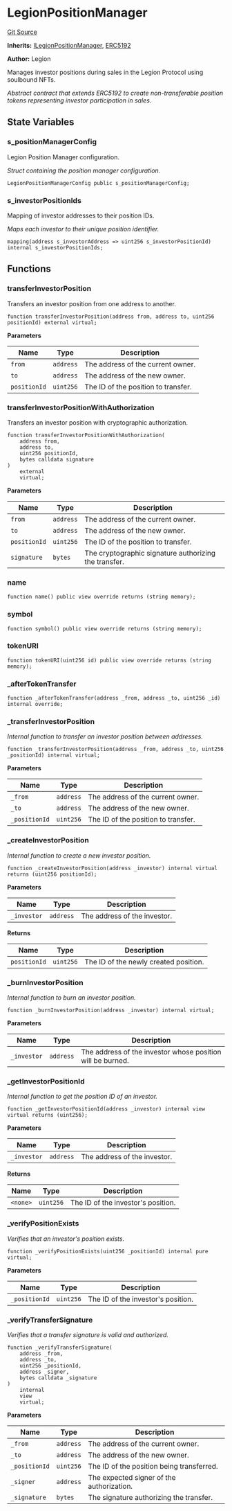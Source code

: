 # LegionPositionManager
[Git Source](https://github.com/Legion-Team/legion-protocol-contracts/blob/ee293af08cf63f9bfeacc7adda6146d75c306212/src/position/LegionPositionManager.sol)

**Inherits:**
[ILegionPositionManager](/src/interfaces/position/ILegionPositionManager.sol/interface.ILegionPositionManager.md), [ERC5192](/src/lib/ERC5192.sol/abstract.ERC5192.md)

**Author:**
Legion

Manages investor positions during sales in the Legion Protocol using soulbound NFTs.

*Abstract contract that extends ERC5192 to create non-transferable position tokens representing investor
participation in sales.*


## State Variables
### s_positionManagerConfig
Legion Position Manager configuration.

*Struct containing the position manager configuration.*


```solidity
LegionPositionManagerConfig public s_positionManagerConfig;
```


### s_investorPositionIds
Mapping of investor addresses to their position IDs.

*Maps each investor to their unique position identifier.*


```solidity
mapping(address s_investorAddress => uint256 s_investorPositionId) internal s_investorPositionIds;
```


## Functions
### transferInvestorPosition

Transfers an investor position from one address to another.


```solidity
function transferInvestorPosition(address from, address to, uint256 positionId) external virtual;
```
**Parameters**

|Name|Type|Description|
|----|----|-----------|
|`from`|`address`|The address of the current owner.|
|`to`|`address`|The address of the new owner.|
|`positionId`|`uint256`|The ID of the position to transfer.|


### transferInvestorPositionWithAuthorization

Transfers an investor position with cryptographic authorization.


```solidity
function transferInvestorPositionWithAuthorization(
    address from,
    address to,
    uint256 positionId,
    bytes calldata signature
)
    external
    virtual;
```
**Parameters**

|Name|Type|Description|
|----|----|-----------|
|`from`|`address`|The address of the current owner.|
|`to`|`address`|The address of the new owner.|
|`positionId`|`uint256`|The ID of the position to transfer.|
|`signature`|`bytes`|The cryptographic signature authorizing the transfer.|


### name


```solidity
function name() public view override returns (string memory);
```

### symbol


```solidity
function symbol() public view override returns (string memory);
```

### tokenURI


```solidity
function tokenURI(uint256 id) public view override returns (string memory);
```

### _afterTokenTransfer


```solidity
function _afterTokenTransfer(address _from, address _to, uint256 _id) internal override;
```

### _transferInvestorPosition

*Internal function to transfer an investor position between addresses.*


```solidity
function _transferInvestorPosition(address _from, address _to, uint256 _positionId) internal virtual;
```
**Parameters**

|Name|Type|Description|
|----|----|-----------|
|`_from`|`address`|The address of the current owner.|
|`_to`|`address`|The address of the new owner.|
|`_positionId`|`uint256`|The ID of the position to transfer.|


### _createInvestorPosition

*Internal function to create a new investor position.*


```solidity
function _createInvestorPosition(address _investor) internal virtual returns (uint256 positionId);
```
**Parameters**

|Name|Type|Description|
|----|----|-----------|
|`_investor`|`address`|The address of the investor.|

**Returns**

|Name|Type|Description|
|----|----|-----------|
|`positionId`|`uint256`|The ID of the newly created position.|


### _burnInvestorPosition

*Internal function to burn an investor position.*


```solidity
function _burnInvestorPosition(address _investor) internal virtual;
```
**Parameters**

|Name|Type|Description|
|----|----|-----------|
|`_investor`|`address`|The address of the investor whose position will be burned.|


### _getInvestorPositionId

*Internal function to get the position ID of an investor.*


```solidity
function _getInvestorPositionId(address _investor) internal view virtual returns (uint256);
```
**Parameters**

|Name|Type|Description|
|----|----|-----------|
|`_investor`|`address`|The address of the investor.|

**Returns**

|Name|Type|Description|
|----|----|-----------|
|`<none>`|`uint256`|The ID of the investor's position.|


### _verifyPositionExists

*Verifies that an investor's position exists.*


```solidity
function _verifyPositionExists(uint256 _positionId) internal pure virtual;
```
**Parameters**

|Name|Type|Description|
|----|----|-----------|
|`_positionId`|`uint256`|The ID of the investor's position.|


### _verifyTransferSignature

*Verifies that a transfer signature is valid and authorized.*


```solidity
function _verifyTransferSignature(
    address _from,
    address _to,
    uint256 _positionId,
    address _signer,
    bytes calldata _signature
)
    internal
    view
    virtual;
```
**Parameters**

|Name|Type|Description|
|----|----|-----------|
|`_from`|`address`|The address of the current owner.|
|`_to`|`address`|The address of the new owner.|
|`_positionId`|`uint256`|The ID of the position being transferred.|
|`_signer`|`address`|The expected signer of the authorization.|
|`_signature`|`bytes`|The signature authorizing the transfer.|


